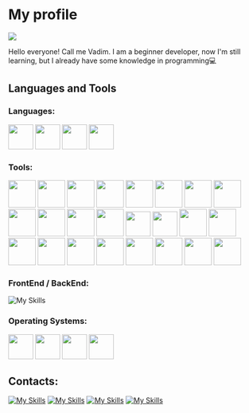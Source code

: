 # My profile
<img src="https://komarev.com/ghpvc/?username=vadbash&style=for-the-badge">

Hello everyone! Call me Vadim. I am a beginner developer, now I'm still learning, but I already have some knowledge in programming💻

## Languages and Tools
### Languages:

<div>
<img width="50" src="https://user-images.githubusercontent.com/25181517/183423507-c056a6f9-1ba8-4312-a350-19bcbc5a8697.png"/>
<img width="50" src="https://skillicons.dev/icons?i=php"/>
<img width="50" src="https://skillicons.dev/icons?i=c"/>
<img width="50" src="https://skillicons.dev/icons?i=cpp"/>
</div>

### Tools:
<div>
<img width="55" src="https://skillicons.dev/icons?i=linux"/>
<img width="55" src="https://skillicons.dev/icons?i=bots"/>
<img width="55" src="https://skillicons.dev/icons?i=django"/>
<img width="55" src="https://skillicons.dev/icons?i=flask"/>
<img width="55" src="https://img.icons8.com/?size=512&id=59952&format=png"/>
<img width="55" src="https://skillicons.dev/icons?i=sqlite"/> 
<img width="55" src="https://skillicons.dev/icons?i=mysql"/>
<img width="55" src="https://skillicons.dev/icons?i=postgresql"/>
<img width="55" src="https://skillicons.dev/icons?i=git"/>
<img width="55" src="https://skillicons.dev/icons?i=github"/>
<img width="55" src="https://skillicons.dev/icons?i=githubactions"/>
<img width="55" src="https://user-images.githubusercontent.com/25181517/192108376-c675d39b-90f6-4073-bde6-5a9291644657.png"/>
<img width="50" src="https://user-images.githubusercontent.com/25181517/192108889-232b3431-a585-4b36-a62d-9078bd3641d9.png"/>
<img width="50" src="https://user-images.githubusercontent.com/25181517/184117132-9e89a93b-65fb-47c3-91e7-7d0f99e7c066.png"/>
<img width="55" src="https://skillicons.dev/icons?i=vscode"/>
<img width="55" src="https://user-images.githubusercontent.com/25181517/190887576-6653f877-8439-4521-82f3-403086ead892.png"/>
<img width="55" src="https://img.icons8.com/?size=2x&id=13444&format=png"/>
<img width="55" src="https://skillicons.dev/icons?i=fastapi"/>
<img width="55" src="https://skillicons.dev/icons?i=md"/>
<img width="55" src="https://user-images.githubusercontent.com/25181517/192109061-e138ca71-337c-4019-8d42-4792fdaa7128.png"/>
<img width="55" src="https://img.icons8.com/?size=2x&id=WbRVMGxHh74X&format=png"/>
<img width="55" src="https://skillicons.dev/icons?i=powershell"/>
<img width="55" src="https://skillicons.dev/icons?i=bash"/>
<img width="55" src="https://skillicons.dev/icons?i=stackoverflow"/>
</div>

### FrontEnd / BackEnd:
![My Skills](https://skillicons.dev/icons?i=html,css,sass,jquery,js,bootstrap,wordpress,nodejs,figma)

### Operating Systems:
<div >
<img width="50" src="https://img.icons8.com/?size=512&id=e9ne6HZHvrji&format=png"/>
<img width="50" src="https://user-images.githubusercontent.com/25181517/186884156-e63da389-f3e1-4dca-a6c1-d76e886ba22a.png"/>
<img width="50" src="https://user-images.githubusercontent.com/25181517/186885787-4011a347-1f68-472c-bf8b-31ed1bb4f8ce.png"/>
<img width="50" src="https://user-images.githubusercontent.com/25181517/186884150-05e9ff6d-340e-4802-9533-2c3f02363ee3.png"/>
</div>

## Contacts:
[![My Skills](https://skillicons.dev/icons?i=discord)](https://discord.com/users/Vadik#9484/)
[![My Skills](https://skillicons.dev/icons?i=instagram)](https://www.instagram.com/vadysic/)
[![My Skills](https://skillicons.dev/icons?i=twitter)](https://twitter.com/Vadbash123)
[![My Skills](https://skillicons.dev/icons?i=linkedin)](https://www.linkedin.com/in/vadim-bashkatov-699637292/)

